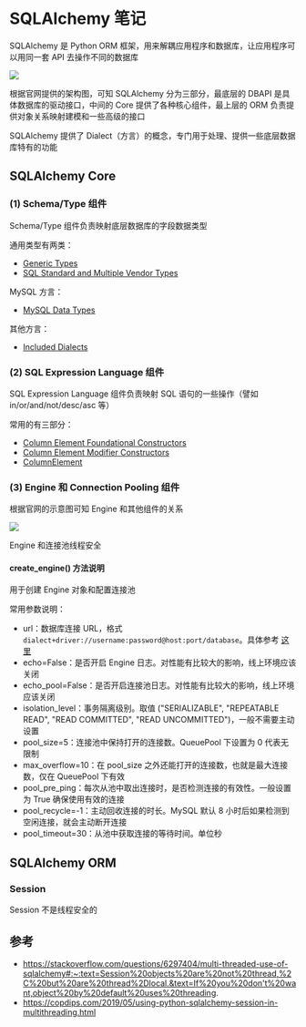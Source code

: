 # SQLAlchemy 笔记

SQLAlchemy 是 Python ORM 框架，用来解耦应用程序和数据库，让应用程序可以用同一套 API 去操作不同的数据库

![](https://raw.githubusercontent.com/hsxhr-10/Notes/master/image/pythonwebsqla-1.png)

根据官网提供的架构图，可知 SQLAlchemy 分为三部分，最底层的 DBAPI 是具体数据库的驱动接口，中间的 Core 提供了各种核心组件，最上层的 ORM 负责提供对象关系映射建模和一些高级的接口

SQLAlchemy 提供了 Dialect（方言）的概念，专门用于处理、提供一些底层数据库特有的功能 

## SQLAlchemy Core

### (1) Schema/Type 组件

Schema/Type 组件负责映射底层数据库的字段数据类型

通用类型有两类：

- [Generic Types](https://docs.sqlalchemy.org/en/14/core/type_basics.html#generic-types)
- [SQL Standard and Multiple Vendor Types](https://docs.sqlalchemy.org/en/14/core/type_basics.html#sql-standard-and-multiple-vendor-types)

MySQL 方言：

- [MySQL Data Types](https://docs.sqlalchemy.org/en/14/dialects/mysql.html#mysql-data-types)

其他方言：

- [Included Dialects](https://docs.sqlalchemy.org/en/13/dialects/index.html#included-dialects)

### (2) SQL Expression Language 组件

SQL Expression Language 组件负责映射 SQL 语句的一些操作（譬如 in/or/and/not/desc/asc 等）

常用的有三部分：

- [Column Element Foundational Constructors](https://docs.sqlalchemy.org/en/14/core/sqlelement.html#column-element-foundational-constructors)
- [Column Element Modifier Constructors](https://docs.sqlalchemy.org/en/14/core/sqlelement.html#column-element-modifier-constructors)
- [ColumnElement](https://docs.sqlalchemy.org/en/14/core/sqlelement.html#sqlalchemy.sql.expression.ColumnElement)

### (3) Engine 和 Connection Pooling 组件

根据官网的示意图可知 Engine 和其他组件的关系

![](https://raw.githubusercontent.com/hsxhr-10/Notes/master/image/pythonwebsqla-2.png)

Engine 和连接池线程安全

#### create_engine() 方法说明

用于创建 Engine 对象和配置连接池

常用参数说明：

- url：数据库连接 URL，格式 `dialect+driver://username:password@host:port/database`。具体参考 [这里](https://docs.sqlalchemy.org/en/14/core/engines.html#database-urls)
- echo=False：是否开启 Engine 日志。对性能有比较大的影响，线上环境应该关闭
- echo_pool=False：是否开启连接池日志。对性能有比较大的影响，线上环境应该关闭
- isolation_level：事务隔离级别。取值 ("SERIALIZABLE", "REPEATABLE READ", "READ COMMITTED", "READ UNCOMMITTED")，一般不需要主动设置
- pool_size=5：连接池中保持打开的连接数。QueuePool 下设置为 0 代表无限制
- max_overflow=10：在 pool_size 之外还能打开的连接数，也就是最大连接数，仅在 QueuePool 下有效
- pool_pre_ping：每次从池中取出连接时，是否检测连接的有效性。一般设置为 True 确保使用有效的连接
- pool_recycle=-1：主动回收连接的时长。MySQL 默认 8 小时后如果检测到空闲连接，就会主动断开连接
- pool_timeout=30：从池中获取连接的等待时间。单位秒

## SQLAlchemy ORM

### Session

Session 不是线程安全的

## 参考

- https://stackoverflow.com/questions/6297404/multi-threaded-use-of-sqlalchemy#:~:text=Session%20objects%20are%20not%20thread,%2C%20but%20are%20thread%2Dlocal.&text=If%20you%20don't%20want,object%20by%20default%20uses%20threading.
- https://copdips.com/2019/05/using-python-sqlalchemy-session-in-multithreading.html

